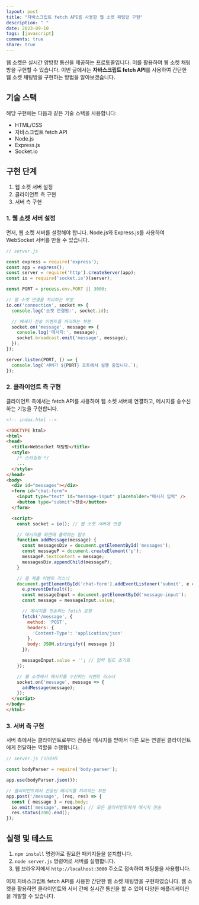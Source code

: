 ```yaml
---
layout: post
title: "자바스크립트 fetch API를 사용한 웹 소켓 채팅방 구현"
description: " "
date: 2023-09-10
tags: [javascript]
comments: true
share: true
---
```


웹 소켓은 실시간 양방향 통신을 제공하는 프로토콜입니다. 이를 활용하여 웹 소켓 채팅방을 구현할 수 있습니다. 이번 글에서는 **자바스크립트 fetch API**를 사용하여 간단한 웹 소켓 채팅방을 구현하는 방법을 알아보겠습니다.

## 기술 스택

해당 구현에는 다음과 같은 기술 스택을 사용합니다:

- HTML/CSS
- 자바스크립트 fetch API
- Node.js
- Express.js
- Socket.io

## 구현 단계

1. 웹 소켓 서버 설정
2. 클라이언트 측 구현
3. 서버 측 구현

### 1. 웹 소켓 서버 설정

먼저, 웹 소켓 서버를 설정해야 합니다. Node.js와 Express.js를 사용하여 WebSocket 서버를 만들 수 있습니다.

```javascript
// server.js

const express = require('express');
const app = express();
const server = require('http').createServer(app);
const io = require('socket.io')(server);

const PORT = process.env.PORT || 3000;

// 웹 소켓 연결을 처리하는 부분
io.on('connection', socket => {
  console.log('소켓 연결됨:', socket.id);

  // 메세지 전송 이벤트를 처리하는 부분
  socket.on('message', message => {
    console.log('메시지:', message);
    socket.broadcast.emit('message', message);
  });
});

server.listen(PORT, () => {
  console.log(`서버가 ${PORT} 포트에서 실행 중입니다.`);
});
```

### 2. 클라이언트 측 구현

클라이언트 측에서는 fetch API를 사용하여 웹 소켓 서버에 연결하고, 메시지를 송수신하는 기능을 구현합니다.

```html
<!-- index.html -->

<!DOCTYPE html>
<html>
<head>
  <title>WebSocket 채팅방</title>
  <style>
    /* 스타일링 */
    ...
  </style>
</head>
<body>
  <div id="messages"></div>
  <form id="chat-form">
    <input type="text" id="message-input" placeholder="메시지 입력" />
    <button type="submit">전송</button>
  </form>

  <script>
    const socket = io(); // 웹 소켓 서버에 연결

    // 메시지를 화면에 출력하는 함수
    function addMessage(message) {
      const messagesDiv = document.getElementById('messages');
      const messageP = document.createElement('p');
      messageP.textContent = message;
      messagesDiv.appendChild(messageP);
    }

    // 폼 제출 이벤트 리스너
    document.getElementById('chat-form').addEventListener('submit', e => {
      e.preventDefault();
      const messageInput = document.getElementById('message-input');
      const message = messageInput.value;

      // 메시지를 전송하는 fetch 요청
      fetch('/message', {
        method: 'POST',
        headers: {
          'Content-Type': 'application/json'
        },
        body: JSON.stringify({ message })
      });

      messageInput.value = ''; // 입력 필드 초기화
    });

    // 웹 소켓에서 메시지를 수신하는 이벤트 리스너
    socket.on('message', message => {
      addMessage(message);
    });
  </script>
</body>
</html>
```

### 3. 서버 측 구현

서버 측에서는 클라이언트로부터 전송된 메시지를 받아서 다른 모든 연결된 클라이언트에게 전달하는 역할을 수행합니다.

```javascript
// server.js (이어서)

const bodyParser = require('body-parser');

app.use(bodyParser.json());

// 클라이언트에서 전송된 메시지를 처리하는 부분
app.post('/message', (req, res) => {
  const { message } = req.body;
  io.emit('message', message); // 모든 클라이언트에게 메시지 전송
  res.status(200).end();
});
```

## 실행 및 테스트

1. `npm install` 명령어로 필요한 패키지들을 설치합니다.
2. `node server.js` 명령어로 서버를 실행합니다.
3. 웹 브라우저에서 `http://localhost:3000` 주소로 접속하여 채팅룸을 사용합니다.

이제 자바스크립트 fetch API를 사용한 간단한 웹 소켓 채팅방을 구현하였습니다. 웹 소켓을 활용하면 클라이언트와 서버 간에 실시간 통신을 할 수 있어 다양한 애플리케이션을 개발할 수 있습니다.